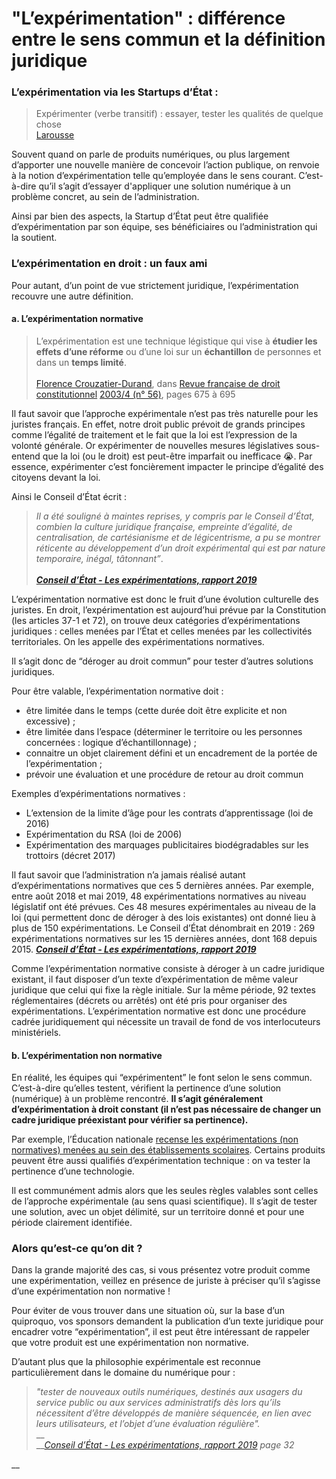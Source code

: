 # "L’expérimentation" : différence entre le sens commun et la définition juridique

### L’expérimentation via les Startups d’État :

> Expérimenter (verbe transitif) : essayer, tester les qualités de quelque chose\
> [Larousse](https://www.larousse.fr/dictionnaires/francais/exp%C3%A9rimenter/32243)

Souvent quand on parle de produits numériques, ou plus largement d’apporter une nouvelle manière de concevoir l’action publique, on renvoie à la notion d’expérimentation telle qu’employée dans le sens courant. C’est-à-dire qu’il s’agit d’essayer d'appliquer une solution numérique à un problème concret, au sein de l’administration.

Ainsi par bien des aspects, la Startup d’État peut être qualifiée d’expérimentation par son équipe, ses bénéficiaires ou l’administration qui la soutient.

### L’expérimentation en droit : un faux ami

Pour autant, d’un point de vue strictement juridique, l’expérimentation recouvre une autre définition.

#### a. L’expérimentation normative

> L’expérimentation est une technique légistique qui vise à **étudier les effets d’une réforme** ou d’une loi sur un **échantillon** de personnes et dans un **temps limité**. \
> \
> [Florence Crouzatier-Durand](https://www.cairn.info/publications-de-Florence-Crouzatier-Durand--31291.htm), dans [Revue française de droit constitutionnel](https://www.cairn.info/revue-francaise-de-droit-constitutionnel.htm) [2003/4 (n° 56)](https://www.cairn.info/revue-francaise-de-droit-constitutionnel-2003-4.htm), pages 675 à 695

Il faut savoir que l’approche expérimentale n’est pas très naturelle pour les juristes français. En effet, notre droit public prévoit de grands principes comme l’égalité de traitement et le fait que la loi est l’expression de la volonté générale. Or expérimenter de nouvelles mesures législatives sous-entend que la loi (ou le droit) est peut-être imparfait ou inefficace 😭. Par essence, expérimenter c’est foncièrement impacter le principe d’égalité des citoyens devant la loi.

Ainsi le Conseil d’État écrit :

> _Il a été souligné à maintes reprises, y compris par le Conseil d’État, combien la culture juridique française, empreinte d’égalité, de centralisation, de cartésianisme et de légicentrisme, a pu se montrer réticente au développement d’un droit expérimental qui est par nature temporaire, inégal, tâtonnant”_. \
> \
> [_**Conseil d’État - Les expérimentations, rapport 2019**_](https://www.conseil-etat.fr/actualites/ameliorer-et-developper-les-experimentations-pour-des-politiques-publiques-plus-efficaces-et-innovantes)

L’expérimentation normative est donc le fruit d’une évolution culturelle des juristes. En droit, l’expérimentation est aujourd’hui prévue par la Constitution (les articles 37-1 et 72), on trouve deux catégories d’expérimentations juridiques : celles menées par l’État et celles menées par les collectivités territoriales. On les appelle des expérimentations normatives.

Il s’agit donc de “déroger au droit commun” pour tester d’autres solutions juridiques.

Pour être valable, l’expérimentation normative doit :

* être limitée dans le temps (cette durée doit être explicite et non excessive) ;
* être limitée dans l’espace (déterminer le territoire ou les personnes concernées : logique d’échantillonnage) ;
* connaitre un objet clairement défini et un encadrement de la portée de l’expérimentation ;
* prévoir une évaluation et une procédure de retour au droit commun

Exemples d’expérimentations normatives :

* L’extension de la limite d’âge pour les contrats d’apprentissage (loi de 2016)
* Expérimentation du RSA (loi de 2006)
* Expérimentation des marquages publicitaires biodégradables sur les trottoirs (décret 2017)

Il faut savoir que l’administration n’a jamais réalisé autant d’expérimentations normatives que ces 5 dernières années. Par exemple, entre août 2018 et mai 2019, 48 expérimentations normatives au niveau législatif ont été prévues. Ces 48 mesures expérimentales au niveau de la loi (qui permettent donc de déroger à des lois existantes) ont donné lieu à plus de 150 expérimentations. Le Conseil d’État dénombrait en 2019 : 269 expérimentations normatives sur les 15 dernières années, dont 168 depuis 2015. [_**Conseil d’État - Les expérimentations, rapport 2019**_](https://www.conseil-etat.fr/actualites/ameliorer-et-developper-les-experimentations-pour-des-politiques-publiques-plus-efficaces-et-innovantes)

Comme l’expérimentation normative consiste à déroger à un cadre juridique existant, il faut disposer d’un texte d’expérimentation de même valeur juridique que celui qui fixe la règle initiale. Sur la même période, 92 textes réglementaires (décrets ou arrêtés) ont été pris pour organiser des expérimentations. L’expérimentation normative est donc une procédure cadrée juridiquement qui nécessite un travail de fond de vos interlocuteurs ministériels.

#### b. L’expérimentation non normative

En réalité, les équipes qui “expérimentent” le font selon le sens commun. C’est-à-dire qu’elles testent, vérifient la pertinence d’une solution (numérique) à un problème rencontré. **Il s’agit généralement d’expérimentation à droit constant (il n’est pas nécessaire de changer un cadre juridique préexistant pour vérifier sa pertinence).**

Par exemple, l’Éducation nationale [recense les expérimentations (non normatives) menées au sein des établissements scolaires](https://innovatheque-pub.education.gouv.fr/innovatheque/recherche). Certains produits peuvent être aussi qualifiés d’expérimentation technique : on va tester la pertinence d’une technologie.

Il est communément admis alors que les seules règles valables sont celles de l’approche expérimentale (au sens quasi scientifique). Il s’agit de tester une solution, avec un objet délimité, sur un territoire donné et pour une période clairement identifiée.

### Alors qu’est-ce qu’on dit ?

Dans la grande majorité des cas, si vous présentez votre produit comme une expérimentation, veillez en présence de juriste à préciser qu’il s’agisse d’une expérimentation non normative !

Pour éviter de vous trouver dans une situation où, sur la base d’un quiproquo, vos sponsors demandent la publication d’un texte juridique pour encadrer votre “expérimentation”, il est peut être intéressant de rappeler que votre produit est une expérimentation non normative.

D’autant plus que la philosophie expérimentale est reconnue particulièrement dans le domaine du numérique pour :&#x20;

> _"tester de nouveaux outils numériques, destinés aux usagers du service public ou aux services administratifs dès lors qu’ils nécessitent d’être développés de manière séquencée, en lien avec leurs utilisateurs, et l’objet d’une évaluation régulière"._ \
> __\
> __[_Conseil d’État - Les expérimentations, rapport 2019_](https://www.conseil-etat.fr/actualites/ameliorer-et-developper-les-experimentations-pour-des-politiques-publiques-plus-efficaces-et-innovantes) _page 32_

__
